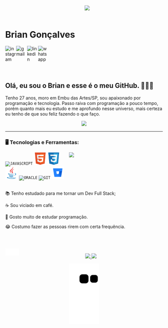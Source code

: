 <img align="right" width="250px" style="margin-top:-20px" src="https://user-images.githubusercontent.com/100818355/193976687-98195186-fea5-48b4-91ee-c93e847c1522.png">

</br>

<div dsplay="inline-block">
 
 <h1 align="left">Brian Gonçalves</h1>
 <a href="https://instagram.com/briangonc">
    <img align="left" width="35px" src="https://user-images.githubusercontent.com/100818355/193978237-493e4ab9-80cc-4ee9-bc63-15b9d54781bd.png" alt="instagram" style="vertical-align:top;">
  </a> 
  <a href="mailto:souzabrian61@gmail.com">
    <img align="left" width="35px" src="https://user-images.githubusercontent.com/100818355/193978961-77801cd4-33ad-4a3f-923b-c7825f3b4afb.png" alt="gmail" style="vertical-align:top;">
    </a>
  <a href="https://www.linkedin.com/in/brian-goncalves-souza">
    <img align="left" width="35px" src="https://user-images.githubusercontent.com/100818355/193978700-bfad9c1d-faa4-43f1-9281-f0d329492503.png" alt="linkedin" style="vertical-align:top;">
  </a> 
   <a href="https://wa.me/+5531994139680">
      <img align="left" width="35px" src="https://user-images.githubusercontent.com/100818355/193981368-5f11d216-df98-4b9b-b415-0b4624db3b7c.png" alt="whatsapp" style="vertical-align:top;">
  </a>
</div>


</br>
</br>
</br>
</br>
</br>

## Olá, eu sou o Brian e esse é o meu GitHub. 🧑🏽‍💻


Tenho 27 anos, moro em Embu das Artes/SP, sou apaixonado por programação e tecnologia. Passo raiva com programação a pouco tempo, porém quanto mais eu estudo e me aprofundo nesse universo, mais certeza eu tenho de que sou feliz fazendo o que faço.

<p align="center">
  <img src="https://i.giphy.com/media/qgQUggAC3Pfv687qPC/giphy.webp" width="350" border-radius="300">
</p>

<hr>

### 🖥️ Tecnologias e Ferramentas: 
<img width="300px" align="right" src="https://user-images.githubusercontent.com/100818355/193974970-862830c9-9b2b-4fa1-83a2-61c0fcf72af0.png">
<code><img width="40px" src="https://logospng.org/download/javascript/logo-javascript-icon-512.png" title = "JAVASCRIPT"/></code>
<code><img width="40px" src="https://raw.githubusercontent.com/devicons/devicon/master/icons/html5/html5-original.svg" title = "HTML5"/></code>
<code><img width="40px" src="https://raw.githubusercontent.com/devicons/devicon/master/icons/css3/css3-original.svg" title = "CSS3"/></code>
<code><img width="40px" src="https://raw.githubusercontent.com/devicons/devicon/master/icons/java/java-original.svg" title = "JAVA"/></code>
<code><img width="40px" src="https://cdn.jsdelivr.net/gh/devicons/devicon/icons/oracle/oracle-original.svg" title = "ORACLE"/></code>
<code><img width="40px" src="https://cdn.jsdelivr.net/gh/devicons/devicon/icons/git/git-original.svg" title = "GIT"/></code>
<code><img width="40px" src="https://raw.githubusercontent.com/devicons/devicon/master/icons/bitbucket/bitbucket-original.svg" title = "BITBUCKET"/></code>




</br>
</br>
<div display="inline-block">
 
 <p align="left">📚 Tenho estudado para me tornar um Dev Full Stack;</p>
 <p align="left">☕ Sou viciado em café.</p>
 <p align="left">📘 Gosto muito de estudar programação.</p>
 <p align="left">😂 Costumo fazer as pessoas rirem com certa frequência.</p>
</div>

<br>
</br>

<a href="https://instagram.com/briangonc" target="_blank"><img align="left" alt="Instagram" width="22px" src="https://github.com/Aakarsh-B/trying-repos/blob/master/insta.svg" />
<a href="https://www.linkedin.com/in/brian-goncalves-souza" target="_blank"><img align="left" alt="LinkedIn" width="22px" src="https://github.com/Aakarsh-B/trying-repos/blob/master/linkedin.svg" />


##
<p align="center">
<a href="https://github.com/briangonc">
  <img height="170em" src="https://github-readme-stats-eight-theta.vercel.app/api?username=briangonc&show_icons=true&theme=algolia&include_all_commits=true&count_private=true"/>
  <img height="170em" src="https://github-readme-stats-eight-theta.vercel.app/api/top-langs/?username=briangonc&layout=compact&langs_count=8&theme=algolia"/>
</a>
</p>
<div align="center"> 
     
  ![Snake animation](https://github.com/briangonc/briangonc/blob/output/github-contribution-grid-snake.svg)
 
</div>
